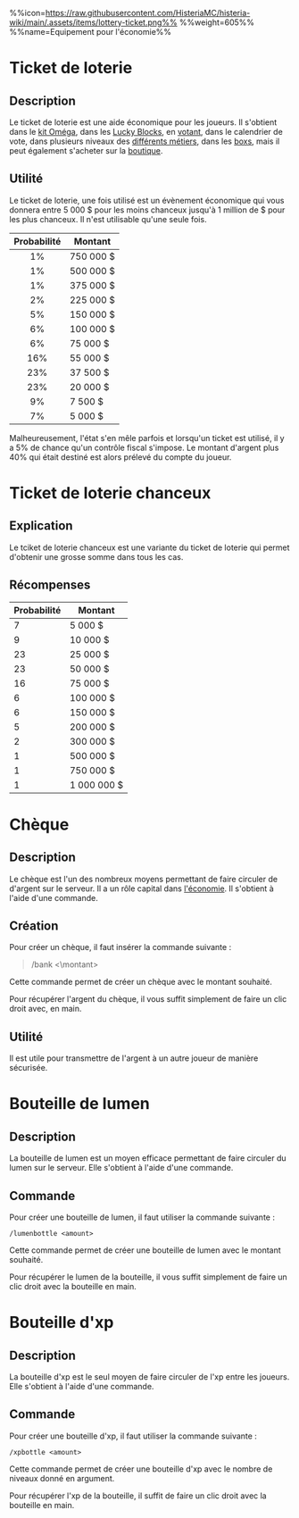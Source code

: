 %%icon=https://raw.githubusercontent.com/HisteriaMC/histeria-wiki/main/.assets/items/lottery-ticket.png%%
%%weight=605%%
%%name=Equipement pour l'économie%%

# Ticket de loterie

## Description
Le ticket de loterie est une aide économique pour les joueurs. Il s'obtient dans le [kit Oméga](https://histeria.fr/wiki/3-gameplay/kits), dans les [Lucky Blocks](https://histeria.fr/wiki/2-equipement/other), en [votant](https://minecraftpocket-servers.com/server/82450/vote), dans le calendrier de vote, dans plusieurs niveaux des [différents métiers](https://histeria.fr/wiki/7-metiers), dans les [boxs](https://histeria.fr/wiki/2-equipement/keys), mais il peut également s'acheter sur la [boutique](https://shop.histeria.fr/category/grade-a-vie-bedrock).

## Utilité 
Le ticket de loterie, une fois utilisé est un évènement économique qui vous donnera entre 5 000 $ pour les moins chanceux jusqu'à 1 million de $ pour les plus chanceux. Il n'est utilisable qu'une seule fois.

| Probabilité     | Montant      | 
|:---------------:|--------------|
| 1%              | 750 000 $    |
| 1%              | 500 000 $    |
| 1%              | 375 000 $    |
| 2%              | 225 000 $    |
| 5%              | 150 000 $    |
| 6%              | 100 000 $    |
| 6%              | 75 000 $     |
| 16%             | 55 000 $     |
| 23%             | 37 500 $     |
| 23%             | 20 000 $     |
| 9%              | 7 500 $      |
| 7%              | 5 000 $      |


Malheureusement, l'état s'en mêle parfois et lorsqu'un ticket est utilisé, il y a 5% de chance qu'un contrôle fiscal s'impose. Le montant d'argent plus 40% qui était destiné est alors prélevé du compte du joueur.


# Ticket de loterie chanceux
## Explication
Le tciket de loterie chanceux est une variante du ticket de loterie qui permet d'obtenir une grosse somme dans tous les cas.

## Récompenses
| Probabilité | Montant |
| --- | --- |
| 7 | 5 000 $ |
| 9 | 10 000 $ |
| 23 | 25 000 $ |
| 23 | 50 000 $ |
| 16 | 75 000 $ |
| 6 | 100 000 $ |
| 6 | 150 000 $ |
| 5 | 200 000 $ |
| 2 | 300 000 $ |
| 1 | 500 000 $ |
| 1 | 750 000 $ |
| 1 | 1 000 000 $ |


# Chèque

## Description 
Le chèque est l'un des nombreux moyens permettant de faire circuler de d'argent sur le serveur. Il a un rôle capital dans [l'économie](https://histeria.fr/wiki/4-commandes/economy-commands). Il s'obtient à l'aide d'une commande.

## Création

Pour créer un chèque, il faut insérer la commande suivante :
>/bank <\montant\> 

Cette commande permet de créer un chèque avec le montant souhaité.

Pour récupérer l'argent du chèque, il vous suffit simplement de faire un clic droit avec, en main.

## Utilité
Il est utile pour transmettre de l'argent à un autre joueur de manière sécurisée.


# Bouteille de lumen 

## Description
La bouteille de lumen est un moyen efficace permettant de faire circuler du lumen sur le serveur. Elle s'obtient à l'aide d'une commande.

## Commande
Pour créer une bouteille de lumen, il faut utiliser la commande suivante :

`/lumenbottle <amount>`

Cette commande permet de créer une bouteille de lumen avec le montant souhaité.

Pour récupérer le lumen de la bouteille, il vous suffit simplement de faire un clic droit avec la bouteille en main.


# Bouteille d'xp

## Description
La bouteille d'xp est le seul moyen de faire circuler de l'xp entre les joueurs. Elle s'obtient à l'aide d'une commande.

## Commande
Pour créer une bouteille d'xp, il faut utiliser la commande suivante :

`/xpbottle <amount>`

Cette commande permet de créer une bouteille d'xp avec le nombre de niveaux donné en argument.

Pour récupérer l'xp de la bouteille, il suffit de faire un clic droit avec la bouteille en main.
